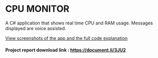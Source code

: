 # CPU MONITOR
A C# application that shows real time CPU and RAM usage.
Messages displayed are voice assisted.

[View screenshots of the app and the full code explanation](https://drive.google.com/file/d/1vj4XW1ExcnnLuoLga0Ug7WY5q01MqQ0d/view?usp=sharing)


#### Project report download link : https://document.li/3JU2
